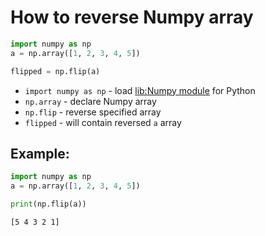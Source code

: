 # How to reverse Numpy array

```python
import numpy as np
a = np.array([1, 2, 3, 4, 5])

flipped = np.flip(a)
```

- `import numpy as np` - load [lib:Numpy module](/python-numpy/how-to-install-python-numpy-lib) for Python
- `np.array` - declare Numpy array
- `np.flip` - reverse specified array
- `flipped` - will contain reversed `a` array

## Example: 
```python
import numpy as np
a = np.array([1, 2, 3, 4, 5])

print(np.flip(a))
```
```
[5 4 3 2 1]

```

